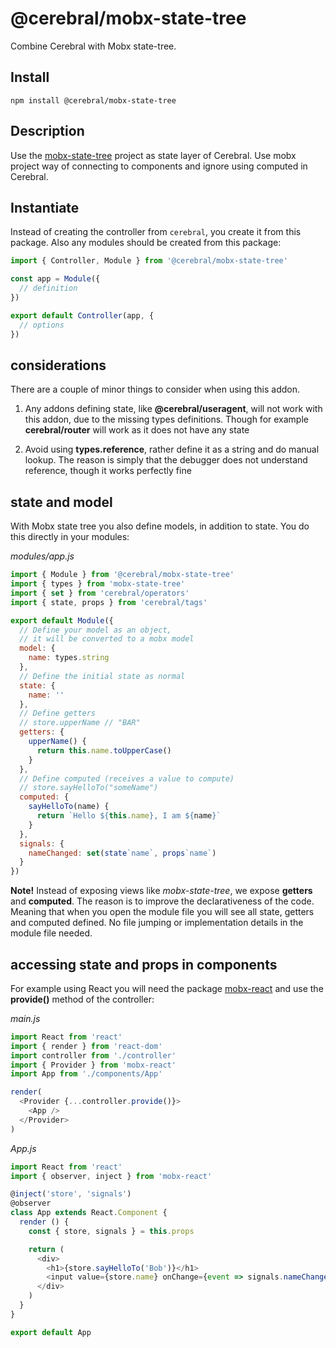 # @cerebral/mobx-state-tree

Combine Cerebral with Mobx state-tree.

## Install

`npm install @cerebral/mobx-state-tree`

## Description

Use the [mobx-state-tree](https://github.com/mobxjs/mobx-state-tree) project as state layer of Cerebral. Use mobx project way of connecting to components and ignore using computed in Cerebral.

## Instantiate

Instead of creating the controller from `cerebral`, you create it from this package. Also any modules should be created from this package:

```js
import { Controller, Module } from '@cerebral/mobx-state-tree'

const app = Module({
  // definition
})

export default Controller(app, {
  // options
})
```

## considerations

There are a couple of minor things to consider when using this addon.

1.  Any addons defining state, like **@cerebral/useragent**, will not work with this addon, due
    to the missing types definitions. Though for example **cerebral/router** will work as it does not have any state

2.  Avoid using **types.reference**, rather define it as a string and do manual lookup. The reason is simply that the debugger does not understand reference, though it works perfectly fine

## state and model

With Mobx state tree you also define models, in addition to state. You do this directly in your modules:

_modules/app.js_

```js
import { Module } from '@cerebral/mobx-state-tree'
import { types } from 'mobx-state-tree'
import { set } from 'cerebral/operators'
import { state, props } from 'cerebral/tags'

export default Module({
  // Define your model as an object,
  // it will be converted to a mobx model
  model: {
    name: types.string
  },
  // Define the initial state as normal
  state: {
    name: ''
  },
  // Define getters
  // store.upperName // "BAR"
  getters: {
    upperName() {
      return this.name.toUpperCase()
    }
  },
  // Define computed (receives a value to compute)
  // store.sayHelloTo("someName")
  computed: {
    sayHelloTo(name) {
      return `Hello ${this.name}, I am ${name}`
    }
  },
  signals: {
    nameChanged: set(state`name`, props`name`)
  }
})
```

**Note!** Instead of exposing views like _mobx-state-tree_, we expose **getters** and **computed**. The reason is to improve the declarativeness of the code. Meaning that when you open the module file you will see all state, getters and computed defined. No file jumping or implementation details in the module file needed.

## accessing state and props in components

For example using React you will need the package [mobx-react](https://github.com/mobxjs/mobx-react) and use the **provide()** method of the controller:

_main.js_

```js
import React from 'react'
import { render } from 'react-dom'
import controller from './controller'
import { Provider } from 'mobx-react'
import App from './components/App'

render(
  <Provider {...controller.provide()}>
    <App />
  </Provider>
)
```

_App.js_

```js
import React from 'react'
import { observer, inject } from 'mobx-react'

@inject('store', 'signals')
@observer
class App extends React.Component {
  render () {
    const { store, signals } = this.props

    return (
      <div>
        <h1>{store.sayHelloTo('Bob')}</h1>
        <input value={store.name} onChange={event => signals.nameChanged({ name: event.target.value })}
      </div>
    )
  }
}

export default App
```
